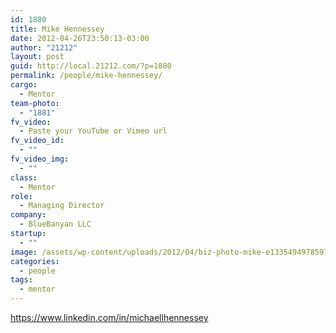 ```yaml
---
id: 1880
title: Mike Hennessey
date: 2012-04-26T23:50:13-03:00
author: "21212"
layout: post
guid: http://local.21212.com/?p=1880
permalink: /people/mike-hennessey/
cargo:
  - Mentor
team-photo:
  - "1881"
fv_video:
  - Paste your YouTube or Vimeo url
fv_video_id:
  - ""
fv_video_img:
  - ""
class:
  - Mentor
role:
  - Managing Director
company:
  - BlueBanyan LLC
startup:
  - ""
image: /assets/wp-content/uploads/2012/04/biz-photo-mike-e1335494978597.jpeg
categories:
  - people
tags:
  - mentor
---
```

https://www.linkedin.com/in/michaellhennessey